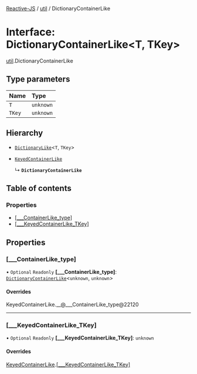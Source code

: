 [Reactive-JS](../README.md) / [util](../modules/util.md) / DictionaryContainerLike

# Interface: DictionaryContainerLike<T, TKey\>

[util](../modules/util.md).DictionaryContainerLike

## Type parameters

| Name | Type |
| :------ | :------ |
| `T` | `unknown` |
| `TKey` | `unknown` |

## Hierarchy

- [`DictionaryLike`](util.DictionaryLike.md)<`T`, `TKey`\>

- [`KeyedContainerLike`](keyed_containers.KeyedContainerLike.md)

  ↳ **`DictionaryContainerLike`**

## Table of contents

### Properties

- [[\_\_\_ContainerLike\_type]](util.DictionaryContainerLike.md#[___containerlike_type])
- [[\_\_\_KeyedContainerLike\_TKey]](util.DictionaryContainerLike.md#[___keyedcontainerlike_tkey])

## Properties

### [\_\_\_ContainerLike\_type]

• `Optional` `Readonly` **[\_\_\_ContainerLike\_type]**: [`DictionaryContainerLike`](util.DictionaryContainerLike.md)<`unknown`, `unknown`\>

#### Overrides

KeyedContainerLike.\_\_@\_\_\_ContainerLike\_type@22120

___

### [\_\_\_KeyedContainerLike\_TKey]

• `Optional` `Readonly` **[\_\_\_KeyedContainerLike\_TKey]**: `unknown`

#### Overrides

[KeyedContainerLike](keyed_containers.KeyedContainerLike.md).[[___KeyedContainerLike_TKey]](keyed_containers.KeyedContainerLike.md#[___keyedcontainerlike_tkey])
